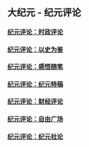 ## 大纪元 - 纪元评论

#### [纪元评论：时政评论](indexes/nsc1025/README.md?09070330)
#### [纪元评论：以史为鉴](indexes/nsc1028/README.md?09070330)
#### [纪元评论：感悟随笔](indexes/nsc1035/README.md?09070330)
#### [纪元评论：纪元特稿](indexes/nsc424/README.md?09070330)
#### [纪元评论：财经评论](indexes/nsc1026/README.md?09070330)
#### [纪元评论：自由广场](indexes/nsc993/README.md?09070330)
#### [纪元评论：纪元社论](indexes/nsc422/README.md?09070330)
